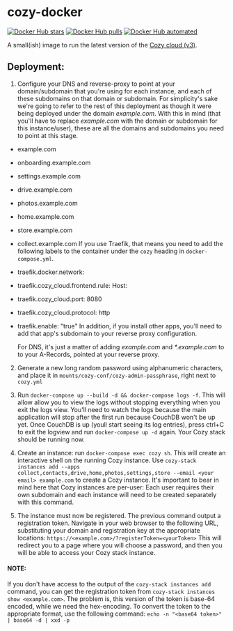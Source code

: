 # cozy-docker

[![Docker Hub stars](https://img.shields.io/docker/stars/moritzheiber/cozy-stack.svg)](https://hub.docker.com/r/moritzheiber/cozy-stack) [![Docker Hub pulls](https://img.shields.io/docker/pulls/moritzheiber/cozy-stack.svg)](https://hub.docker.com/r/moritzheiber/cozy-stack) [![Docker Hub automated](https://img.shields.io/docker/automated/moritzheiber/cozy-stack.svg)](https://hub.docker.com/r/moritzheiber/cozy-stack)

A small(ish) image to run the latest version of the [Cozy cloud (v3)](https://cozy.io).

## Deployment:

1. Configure your DNS and reverse-proxy to point at your domain/subdomain that
   you're using for each instance, and each of these subdomains on that domain
   or subdomain. For simplicity's sake we're going to refer to the rest of this
   deployment as though it were being deployed under the domain *example.com*.
   With this in mind (that you'll have to replace *example.com* with the domain
   or subdomain for this instance/user), these are all the domains and
   subdomains you need to point at this stage.
 - example.com
 - onboarding.example.com
 - settings.example.com
 - drive.example.com
 - photos.example.com
 - home.example.com
 - store.example.com
 - collect.example.com
   If you use Traefik, that means you need to add the following labels to the
   container under the `cozy` heading in `docker-compose.yml`.
 - traefik.docker.network: <the network traefik is configured to watch>
 - traefik.cozy_cloud.frontend.rule: Host:<each of the above domains separated by commas>
 - traefik.cozy_cloud.port: 8080
 - traefik.cozy_cloud.protocol: http
 - traefik.enable: "true"
   In addition, if you install other apps, you'll need to add that app's
   subdomain to your reverse proxy configuration.

   For DNS, it's just a matter of adding *example.com* and *\*.example.com* to
   to your A-Records, pointed at your reverse proxy.

2. Generate a new long random password using alphanumeric characters, and place
   it in `mounts/cozy-conf/cozy-admin-passphrase`, right next to `cozy.yml`

3. Run `docker-compose up --build -d && docker-compose logs -f`. This will allow
   allow you to view the logs without stopping everything when you exit the logs
   view. You'll need to watch the logs because the main application will stop
   after the first run because CouchDB won't be up yet. Once CouchDB is up
   (youll start seeing its log entries), press ctrl+C to exit the logview and
   run `docker-compose up -d` again. Your Cozy stack should be running now.

4. Create an instance: run `docker-compose exec cozy sh`. This will create an
   interactive shell on the running Cozy instance. Use `cozy-stack instances add --apps collect,contacts,drive,home,photos,settings,store --email <your email> example.com`
   to create a Cozy instance. It's important to bear in mind here that Cozy
   instances are per-user: Each user requires their own subdomain and each
   instance will need to be created separately with this command.

5. The instance must now be registered. The previous command output a
   registration token. Navigate in your web browser to the following URL,
   substituting your domain and registration key at the appropriate locations:
     `https://<example.com>/?registerToken=<yourToken>`
   This will redirect you to a page where you will choose a password, and then
   you will be able to access your Cozy stack instance.

#### NOTE:
If you don't have access to the output of the `cozy-stack instances add`
command, you can get the registration token from `cozy-stack instances show <example.com>`.
The problem is, this version of the token is base-64 encoded, while we need the
hex-encoding. To convert the token to the appropriate format, use the following
command: `echo -n "<base64 token>" | base64 -d | xxd -p`
